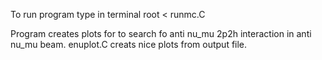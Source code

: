 To run program type in terminal root < runmc.C

Program creates plots for to search fo anti nu_mu 2p2h interaction in anti nu_mu beam.
enuplot.C creats nice plots from output file.
